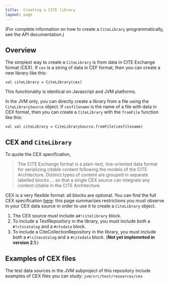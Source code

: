 ```yaml
---
title:  Creating a CITE library
layout: page  
---
```


(For complete information on how to create a `CiteLibrary` programmatically, see the API documentation.)


## Overview

The simplest way to create a `CiteLibrary` is from data in CITE Exchange format (CEX). If `cex` is a string of data in CEF format, then you can create a new library like this:

    val citeLibrary = CiteLibrary(cex)

This functionality is identical on Javascript and JVM platforms.

In the JVM only, you can directly create a library from a file using the `CiteLibrarySource` object. If `cexfilename` is the name of a file with data in CEX format, then you can create a `CiteLibrary` with the `fromFile` function like this:

    val val citeLibrary = CiteLibrarySource.fromFile(cexfilename)

## CEX and `CiteLibrary`

To quote the  CEX specification,

> The CITE Exchange format is a plain-text, line-oriented data format for serializing citable content following the models of the CITE Architecture. Distinct types of content are grouped in separate labelled blocks ... so that a single CEX source can integrate any content citable in the CITE Architecture.


CEX is a very flexible format:  all blocks are optional.   You can find the full CEX specification [here](https://cite-architecture.github.io/citedx/):  this page summarizes restrictions you must observe in your CEX data source in order to use it to create a `CiteLibrary` object.


1. The CEX source *must* include  a`#!citelibrary` block.
2. To include a TextRepository in the library, you must include *both* a `#!ctscatalog` and a `#ctsdata` block.
3.  To include a CiteCollectionRepository in the library, you must include *both* a `#!citecatalog` and a `#citedata` block.  (**Not yet implemnted in version 2.1**.)



## Examples of CEX files

The test data sources in the JVM subproject of this repository include examples of CEX files you can study: `jvm/src/test/resources/cex`
